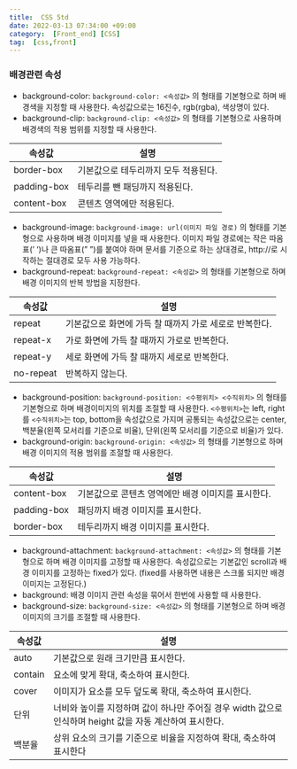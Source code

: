 ```yaml
---
title:  CSS 5td
date: 2022-03-13 07:34:00 +09:00
category:  [Front_end] [CSS]
tag:  [css,front]
---
```


### 배경관련 속성

- background-color: `background-color: <속성값>` 의 형태를 기본형으로 하며 배경색을 지정할 때 사용한다. 속성값으로는 16진수, rgb(rgba), 색상명이 있다.
- background-clip: `background-clip: <속성값>` 의 형태를 기본형으로 사용하며 배경색의 적용 범위를 지정할 때 사용한다.

| 속성값 | 설명 |
| --- | --- |
| border-box | 기본값으로 테두리까지 모두 적용된다. |
| padding-box | 테두리를 뺀 패딩까지 적용된다. |
| content-box | 콘텐츠 영역에만 적용된다. |

- background-image: `background-image: url(이미지 파일 경로)` 의 형태를 기본형으로 사용하며 배경 이미지를 넣을 때 사용한다. 이미지 파일 경로에는 작은 따옴표(’ ‘)나 큰 따옴표(” ”)를 붙여야 하며 문서를 기준으로 하는 상대경로, http://로 시작하는 절대경로 모두 사용 가능하다.
- background-repeat: `background-repeat: <속성값>` 의 형태를 기본형으로 하며 배경 이미지의 반복 방법을 지정한다.

| 속성값 | 설명 |
| --- | --- |
| repeat | 기본값으로 화면에 가득 찰 때까지 가로 세로로 반복한다. |
| repeat-x | 가로 화면에 가득 찰 때까지 가로로 반복한다. |
| repeat-y | 세로 화면에 가득 찰 때까지 세로로 반복한다. |
| no-repeat | 반복하지 않는다. |

- background-position: `background-position: <수평위치> <수직위치>` 의 형태를 기본형으로 하며 배경이미지의 위치를 조절할 때 사용한다. `<수평위치>`는 left, right를 `<수직위치>`는 top, bottom을 속성값으로 가지며 공통되는 속성값으로는 center, 백분율(왼쪽 모서리를 기준으로 비율), 단위(왼쪽 모서리를 기준으로 비율)가 있다.
- background-origin: `background-origin: <속성값>` 의 형태를 기본형으로 하며 배경 이미지의 적용 범위를 조절할 때 사용한다.

| 속성값 | 설명 |
| --- | --- |
| content-box | 기본값으로 콘텐츠 영역에만 배경 이미지를 표시한다. |
| padding-box | 패딩까지 배경 이미지를 표시한다. |
| border-box | 테두리까지 배경 이미지를 표시한다. |

- background-attachment: `background-attachment: <속성값>` 의 형태를 기본형으로 하며 배경 이미지를 고정할 때 사용한다. 속성값으로는 기본값인 scroll과 배경 이미지를 고정하는 fixed가 있다. (fixed를 사용하면 내용은 스크롤 되지만 배경 이미지는 고정된다.)
- background: 배경 이미지 관련 속성을 묶어서 한번에 사용할 때 사용한다.
- background-size: `background-size: <속성값>` 의 형태를 기본형으로 하며 배경 이미지의 크기를 조절할 때 사용한다.

| 속성값 | 설명 |
| --- | --- |
| auto | 기본값으로 원래 크기만큼 표시한다. |
| contain | 요소에 맞게 확대, 축소하여 표시한다. |
| cover | 이미지가 요소를 모두 덮도록 확대, 축소하여 표시한다. |
| 단위 | 너비와 높이를 지정하며 값이 하나만 주어질 경우 width 값으로 인식하며 height 값을 자동 계산하여 표시한다. |
| 백분율 | 상위 요소의 크기를 기준으로 비율을 지정하여 확대, 축소하여 표시한다 |
